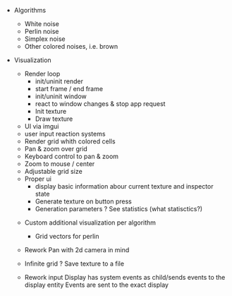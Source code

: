 * Algorithms
  - White noise
  * Perlin noise
  - Simplex noise
  - Other colored noises, i.e. brown

* Visualization
  + Render loop
    + init/uninit render
    + start frame / end frame
    + init/uninit window
    + react to window changes & stop app request
    + Init texture
    + Draw texture
  + UI via imgui
  + user input reaction systems
  + Render grid whith colored cells
  + Pan & zoom over grid
  + Keyboard control to pan & zoom
  + Zoom to mouse / center
  + Adjustable grid size
  * Proper ui
    + display basic information abour current texture and inspector state
    + Generate texture on button press
    + Generation parameters
    ? See statistics (what statisctics?)
  - Custom additional visualization per algorithm
    -   Grid vectors for perlin
  - Rework Pan with 2d camera in mind
  - Infinite grid
  ? Save texture to a file

  - Rework input
    Display has system events as child/sends events to the display entity
    Events are sent to the exact display


